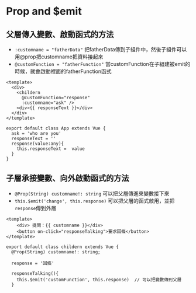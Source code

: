# Prop and $emit

## 父層傳入變數、啟動函式的方法
  - `:customname = "fatherData"`  把fatherData傳到子組件中，然後子組件可以用@prop把customname把資料接起來
  - `@customFunction = "fatherFunction"` 當customFunction在子組建被emit的時候，就會啟動裡面的fatherFunction函式

```Js
<template>
  <div>
    <childern
      @customFunction="response"
      :customname="ask" />
    <div>{{ responseText }}</div>
  </div>
</template>

export default class App extends Vue {
  ask = 'who are you'
  responseText = ''
  response(value:any){
    this.responseText =  value
  }
}
```

## 子層承接變數、向外啟動函式的方法
  - `@Prop(String) customname!: string` 可以把父層傳進來變數接下來
  - `this.$emit('change', this.response)` 可以把父層的函式啟用，並把`response`傳到外層

``` Js
<template>
    <div> 提問：{{ customname }}</div>
    <button on-click="responseTalking">要求回條</button>
</template>

export default class childern extends Vue {
  @Prop(String) customname!: string;

  response = '回條'

  responseTalking(){
    this.$emit('customFunction', this.response)  // 可以把變數傳到父層
  }
```